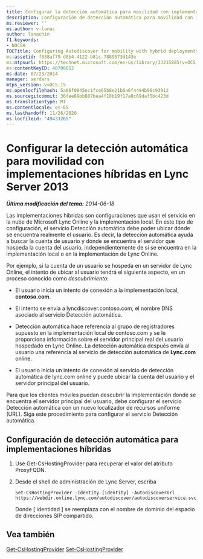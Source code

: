 ```yaml
---
title: Configurar la detección automática para movilidad con implementaciones híbridas
description: Configuración de detección automática para movilidad con implementaciones híbridas.
ms.reviewer: ''
ms.author: v-lanac
author: lanachin
f1.keywords:
- NOCSH
TOCTitle: Configuring Autodiscover for mobility with hybrid deployments
ms:assetid: f838af79-d8b4-4122-b81c-7889573d143e
ms:mtpsurl: https://technet.microsoft.com/en-us/library/JJ215885(v=OCS.15)
ms:contentKeyID: 48706012
ms.date: 07/23/2014
manager: serdars
mtps_version: v=OCS.15
ms.openlocfilehash: 5a66f0045ec1fce65b8e21b6a6f4494b96c93912
ms.sourcegitcommit: 36fee89bb887bea4f18b19f17a8c69daf5bc423d
ms.translationtype: MT
ms.contentlocale: es-ES
ms.lasthandoff: 11/26/2020
ms.locfileid: "49433265"
---
```

# <a name="configuring-autodiscover-in-lync-server-2013-for-mobility-with-hybrid-deployments"></a>Configurar la detección automática para movilidad con implementaciones híbridas en Lync Server 2013

<div data-xmlns="http://www.w3.org/1999/xhtml">

<div class="topic" data-xmlns="http://www.w3.org/1999/xhtml" data-msxsl="urn:schemas-microsoft-com:xslt" data-cs="https://msdn.microsoft.com/">

<div data-asp="https://msdn2.microsoft.com/asp">



</div>

<div id="mainSection">

<div id="mainBody">

<span> </span>

_**Última modificación del tema:** 2014-06-18_

Las implementaciones híbridas son configuraciones que usan el servicio en la nube de Microsoft Lync Online y la implementación local. En este tipo de configuración, el servicio Detección automática debe poder ubicar dónde se encuentra realmente el usuario. Es decir, la detección automática ayuda a buscar la cuenta de usuario y dónde se encuentra el servidor que hospeda la cuenta del usuario, independientemente de si se encuentra en la implementación local o en la implementación de Lync Online.

Por ejemplo, si la cuenta de un usuario se hospeda en un servidor de Lync Online, el intento de ubicar al usuario tendrá el siguiente aspecto, en un proceso conocido como *descubrimiento*:

  - El usuario inicia un intento de conexión a la implementación local, **contoso.com**.

  - El intento se envía a lyncdiscover.contoso.com, el nombre DNS asociado al servicio Detección automática.

  - Detección automática hace referencia al grupo de registradores supuesto en la implementación local de contoso.com y se le proporciona información sobre el servidor principal real del usuario hospedado en Lync Online. La detección automática después envía al usuario una referencia al servicio de detección automática de **Lync.com** online.

  - El usuario inicia un intento de conexión al servicio de detección automática de lync.com online y puede ubicar la cuenta del usuario y el servidor principal del usuario.

Para que los clientes móviles puedan descubrir la implementación donde se encuentra el servidor principal del usuario, debe configurar el servicio Detección automática con un nuevo localizador de recursos uniforme (URL). Siga este procedimiento para configurar el servicio Detección automática.

<div>

## <a name="configuring-autodiscover-for-hybrid-deployments"></a>Configuración de detección automática para implementaciones híbridas

1.  Use Get-CsHostingProvider para recuperar el valor del atributo ProxyFQDN.

2.  Desde el shell de administración de Lync Server, escriba
    
        Set-CsHostingProvider -Identity [identity] -AutodiscoverUrl https://webdir.online.lync.com/autodiscover/autodiscoverservice.svc/root
    
    Donde \[ identidad \] se reemplaza con el nombre de dominio del espacio de direcciones SIP compartido.

</div>

<div>

## <a name="see-also"></a>Vea también


[Get-CsHostingProvider](https://technet.microsoft.com/library/Gg413078(v=OCS.15))  
[Set-CsHostingProvider](https://technet.microsoft.com/library/Gg398532(v=OCS.15))  
  

</div>

</div>

<span> </span>

</div>

</div>

</div>


